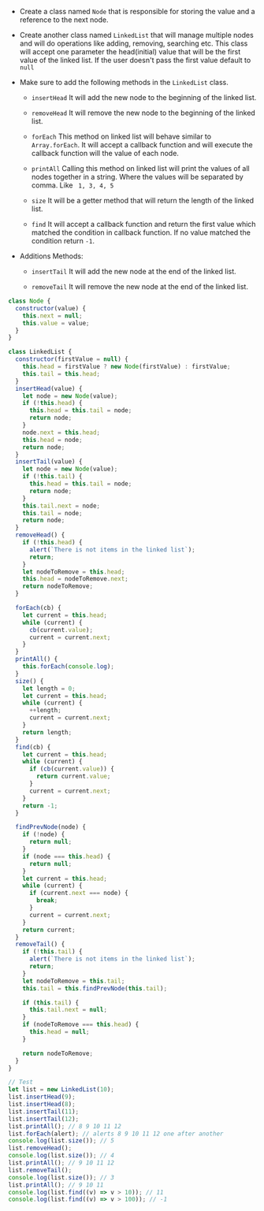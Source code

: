 - Create a class named `Node` that is responsible for storing the value and a reference to the next node.
- Create another class named `LinkedList` that will manage multiple nodes and will do operations like adding, removing, searching etc. This class will accept one parameter the head(initial) value that will be the first value of the linked list. If the user doesn't pass the first value default to `null`

- Make sure to add the following methods in the `LinkedList` class.

  - `insertHead`
    It will add the new node to the beginning of the linked list.

  - `removeHead`
    It will remove the new node to the beginning of the linked list.

  - `forEach`
    This method on linked list will behave similar to `Array.forEach`. It will accept a callback function and will execute the callback function will the value of each node.

  - `printAll`
    Calling this method on linked list will print the values of all nodes together in a string. Where the values will be separated by comma. Like ` 1, 3, 4, 5`

  - `size`
    It will be a getter method that will return the length of the linked list.

  - `find`
    It will accept a callback function and return the first value which matched the condition in callback function. If no value matched the condition return `-1`.

- Additions Methods:

  - `insertTail`
    It will add the new node at the end of the linked list.

  - `removeTail`
    It will remove the new node at the end of the linked list.

```js
class Node {
  constructor(value) {
    this.next = null;
    this.value = value;
  }
}

class LinkedList {
  constructor(firstValue = null) {
    this.head = firstValue ? new Node(firstValue) : firstValue;
    this.tail = this.head;
  }
  insertHead(value) {
    let node = new Node(value);
    if (!this.head) {
      this.head = this.tail = node;
      return node;
    }
    node.next = this.head;
    this.head = node;
    return node;
  }
  insertTail(value) {
    let node = new Node(value);
    if (!this.tail) {
      this.head = this.tail = node;
      return node;
    }
    this.tail.next = node;
    this.tail = node;
    return node;
  }
  removeHead() {
    if (!this.head) {
      alert(`There is not items in the linked list`);
      return;
    }
    let nodeToRemove = this.head;
    this.head = nodeToRemove.next;
    return nodeToRemove;
  }

  forEach(cb) {
    let current = this.head;
    while (current) {
      cb(current.value);
      current = current.next;
    }
  }
  printAll() {
    this.forEach(console.log);
  }
  size() {
    let length = 0;
    let current = this.head;
    while (current) {
      ++length;
      current = current.next;
    }
    return length;
  }
  find(cb) {
    let current = this.head;
    while (current) {
      if (cb(current.value)) {
        return current.value;
      }
      current = current.next;
    }
    return -1;
  }

  findPrevNode(node) {
    if (!node) {
      return null;
    }
    if (node === this.head) {
      return null;
    }
    let current = this.head;
    while (current) {
      if (current.next === node) {
        break;
      }
      current = current.next;
    }
    return current;
  }
  removeTail() {
    if (!this.tail) {
      alert(`There is not items in the linked list`);
      return;
    }
    let nodeToRemove = this.tail;
    this.tail = this.findPrevNode(this.tail);

    if (this.tail) {
      this.tail.next = null;
    }
    if (nodeToRemove === this.head) {
      this.head = null;
    }

    return nodeToRemove;
  }
}

// Test
let list = new LinkedList(10);
list.insertHead(9);
list.insertHead(8);
list.insertTail(11);
list.insertTail(12);
list.printAll(); // 8 9 10 11 12
list.forEach(alert); // alerts 8 9 10 11 12 one after another
console.log(list.size()); // 5
list.removeHead();
console.log(list.size()); // 4
list.printAll(); // 9 10 11 12
list.removeTail();
console.log(list.size()); // 3
list.printAll(); // 9 10 11
console.log(list.find((v) => v > 10)); // 11
console.log(list.find((v) => v > 100)); // -1
```
